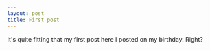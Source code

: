 ```yaml
---
layout: post
title: First post
---
```


It's quite fitting that my first post here I posted on my birthday. Right?